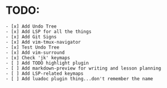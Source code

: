 # TODO:
    - [x] Add Undo Tree
    - [x] Add LSP for all the things
    - [x] Add Git Signs
    - [x] Add vim-tmux-navigator
    - [x] Test Undo Tree
    - [x] Add vim-surround
    - [x] Check 'jk' keymaps
    - [ ] Add TODO highlight plugin
    - [ ] Add markdown-preview for writing and lesson planning
    - [ ] Add LSP-related keymaps
    - [ ] Add luadoc plugin thing...don't remember the name
